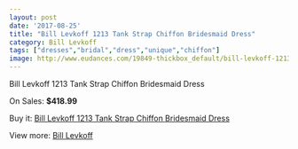 ```yaml
---
layout: post
date: '2017-08-25'
title: "Bill Levkoff 1213 Tank Strap Chiffon Bridesmaid Dress"
category: Bill Levkoff
tags: ["dresses","bridal","dress","unique","chiffon"]
image: http://www.eudances.com/19849-thickbox_default/bill-levkoff-1213-tank-strap-chiffon-bridesmaid-dress.jpg
---
```

Bill Levkoff 1213 Tank Strap Chiffon Bridesmaid Dress

On Sales: **$418.99**
<a href="https://www.eudances.com/en/bill-levkoff/5920-bill-levkoff-1213-tank-strap-chiffon-bridesmaid-dress.html"><amp-img layout="responsive" width="600" height="600" src="//www.eudances.com/19849-thickbox_default/bill-levkoff-1213-tank-strap-chiffon-bridesmaid-dress.jpg" alt="Bill Levkoff 1213 Tank Strap Chiffon Bridesmaid Dress 0" /></a>
<a href="https://www.eudances.com/en/bill-levkoff/5920-bill-levkoff-1213-tank-strap-chiffon-bridesmaid-dress.html"><amp-img layout="responsive" width="600" height="600" src="//www.eudances.com/19850-thickbox_default/bill-levkoff-1213-tank-strap-chiffon-bridesmaid-dress.jpg" alt="Bill Levkoff 1213 Tank Strap Chiffon Bridesmaid Dress 1" /></a>

Buy it: [Bill Levkoff 1213 Tank Strap Chiffon Bridesmaid Dress](https://www.eudances.com/en/bill-levkoff/5920-bill-levkoff-1213-tank-strap-chiffon-bridesmaid-dress.html "Bill Levkoff 1213 Tank Strap Chiffon Bridesmaid Dress")

View more: [Bill Levkoff](https://www.eudances.com/en/57-bill-levkoff "Bill Levkoff")